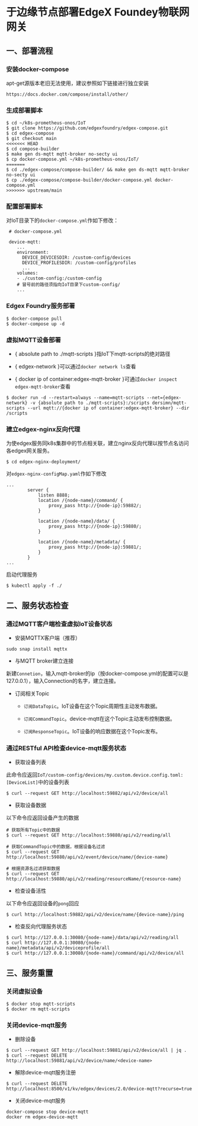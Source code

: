 # 于边缘节点部署EdgeX Foundey物联网网关

## 一、部署流程

### 安装docker-compose

apt-get源版本老旧无法使用，建议参照如下链接进行独立安装

```
https://docs.docker.com/compose/install/other/
```

### 生成部署脚本

```
$ cd ~/k8s-prometheus-onos/IoT
$ git clone https://github.com/edgexfoundry/edgex-compose.git
$ cd edgex-compose 
$ git checkout main
<<<<<<< HEAD
$ cd compose-builder
$ make gen ds-mqtt mqtt-broker no-secty ui
$ cp docker-compose.yml ~/k8s-prometheus-onos/IoT/
=======
$ cd ./edgex-compose/compose-builder/ && make gen ds-mqtt mqtt-broker no-secty ui
$ cp ./edgex-compose/compose-builder/docker-compose.yml docker-compose.yml
>>>>>>> upstream/main
```

### 配置部署脚本

对IoT目录下的```docker-compose.yml```作如下修改：

```
 # docker-compose.yml

 device-mqtt:
    ...
    environment:
      DEVICE_DEVICESDIR: /custom-config/devices
      DEVICE_PROFILESDIR: /custom-config/profiles
      ...
    volumes:
    - ./custom-config:/custom-config
    # 冒号前的路径须指向IoT目录下custom-config/
    ...
```

### Edgex Foundry服务部署

```
$ docker-compose pull
$ docker-compose up -d
```

### 虚拟MQTT设备部署

- { absolute path to ./mqtt-scripts }指IoT下mqtt-scripts的绝对路径

- { edgex-network }可以通过`docker network ls`查看

- { docker ip of container:edgex-mqtt-broker }可通过`docker inspect edgex-mqtt-broker`查看


```
$ docker run -d --restart=always --name=mqtt-scripts --net={edgex-network} -v {absolute path to ./mqtt-scripts}:/scripts dersimn/mqtt-scripts --url mqtt://{docker ip of container:edgex-mqtt-broker} --dir /scripts
```

### 建立edgex-nginx反向代理

为使edgex服务同k8s集群中的节点相关联，建立nginx反向代理以按节点名访问各edgex网关服务。

```
$ cd edgex-nginx-deployment/
```

对`edgex-nginx-configMap.yaml`作如下修改

```
...
        server {
            listen 8888;
            location /{node-name}/command/ {
                proxy_pass http://{node-ip}:59882/;
            }

            location /{node-name}/data/ {
                proxy_pass http://{node-ip}:59880/;
            }

            location /{node-name}/metadata/ {
                proxy_pass http://{node-ip}:59881/;
            }
        }
...
```
启动代理服务
```
$ kubectl apply -f ./
```


## 二、服务状态检查

### 通过MQTT客户端检查虚拟IoT设备状态

- 安装MQTTX客户端（推荐）

```
sudo snap install mqttx
```
- 与MQTT broker建立连接

新建`Connetion`，输入mqtt-broker的ip（按docker-compose.yml的配置可以是127.0.0.1），输入Connection的名字，建立连接。

- 订阅相关Topic

  - `订阅DataTopic`。IoT设备在这个Topic周期性主动发布数据。

  - `订阅CommandTopic`。device-mqtt在这个Topic主动发布控制数据。

  - `订阅ResponseTopic`。IoT设备的响应数据在这个Topic发布。

### 通过RESTful API检查device-mqtt服务状态

- 获取设备列表

此命令应返回`IoT/custom-config/devices/my.custom.device.config.toml: [DeviceList]`中的设备列表

```
$ curl --request GET http://localhost:59882/api/v2/device/all
```

- 获取设备数据

以下命令应返回设备产生的数据

```
# 获取所有Topic中的数据
$ curl --request GET http://localhost:59880/api/v2/reading/all

# 获取CommandTopic中的数据，根据设备名过滤
$ curl --request GET http://localhost:59880/api/v2/event/device/name/{device-name}

# 根据资源名过滤获取数据
$ curl --request GET http://localhost:59880/api/v2/reading/resourceName/{resource-name}
```

- 检查设备活性

以下命令应返回设备的`pong`回应

```
$ curl http://localhost:59882/api/v2/device/name/{device-name}/ping
```

- 检查反向代理服务状态

```
$ curl http://127.0.0.1:30080/{node-name}/data/api/v2/reading/all
$ curl http://127.0.0.1:30080/{node-name}/metadata/api/v2/deviceprofile/all
$ curl http://127.0.0.1:30080/{node-name}/command/api/v2/device/all
```

## 三、服务重置

### 关闭虚拟设备

```
$ docker stop mqtt-scripts
$ docker rm mqtt-scripts
```

### 关闭device-mqtt服务

- 删除设备

```
$ curl --request GET http://localhost:59881/api/v2/device/all | jq .
$ curl --request DELETE http://localhost:59881/api/v2/device/name/<device-name>
```

- 解除device-mqtt服务注册

```
$ curl --request DELETE http://localhost:8500/v1/kv/edgex/devices/2.0/device-mqtt?recurse=true
```

- 关闭device-mqtt服务

```
docker-compose stop device-mqtt
docker rm edgex-device-mqtt
```




